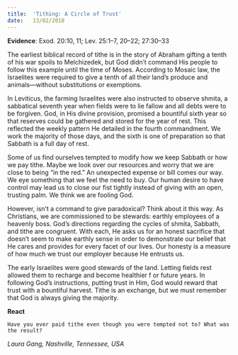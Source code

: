 ```yaml
---
title:  'Tithing: A Circle of Trust'
date:   13/02/2018
---
```


**Evidence**: Exod. 20:10, 11; Lev. 25:1–7, 20–22; 27:30–33

The earliest biblical record of tithe is in the story of Abraham gifting a tenth of his war spoils to Melchizedek, but God didn’t command His people to follow this example until the time of Moses. According to Mosaic law, the Israelites were required to give a tenth of all their land’s produce and animals—without substitutions or exemptions.

In Leviticus, the farming Israelites were also instructed to observe shmita, a sabbatical seventh year when fields were to lie fallow and all debts were to be forgiven. God, in His divine provision, promised a bountiful sixth year so that reserves could be gathered and stored for the year of rest. This reflected the weekly pattern He detailed in the fourth commandment. We work the majority of those days, and the sixth is one of preparation so that Sabbath is a full day of rest.

Some of us find ourselves tempted to modify how we keep Sabbath or how we pay tithe. Maybe we look over our resources and worry that we are close to being “in the red.” An unexpected expense or bill comes our way. We eye something that we feel the need to buy. Our human desire to have control may lead us to close our fist tightly instead of giving with an open, trusting palm. We think we are fooling God.

However, isn’t a command to give paradoxical? Think about it this way. As Christians, we are commissioned to be stewards: earthly employees of a heavenly boss. God’s directions regarding the cycles of shmita, Sabbath, and tithe are congruent. With each, He asks us for an honest sacrifice that doesn’t seem to make earthly sense in order to demonstrate our belief that He cares and provides for every facet of our lives. Our honesty is a measure of how much we trust our employer because He entrusts us.

The early Israelites were good stewards of the land. Letting fields rest allowed them to recharge and become healthier f or future years. In following God’s instructions, putting trust in Him, God would reward that trust with a bountiful harvest. Tithe is an exchange, but we must remember that God is always giving the majority.

**React**

`Have you ever paid tithe even though you were tempted not to? What was the result?`

_Laura Gang, Nashville, Tennessee, USA_